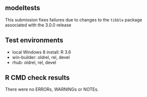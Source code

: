 ## modeltests

This submission fixes failures due to changes to the `tibble` package associated with the 3.0.0 release

## Test environments

* local Windows 8 install: R 3.6
* win-builder: oldrel, rel, devel
* rhub: oldrel, rel, devel

## R CMD check results

There were no ERRORs, WARNINGs or NOTEs.
